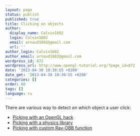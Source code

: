 ```yaml
---
layout: page
status: publish
published: true
title: Clicking on objects
author:
  display_name: Calvin1602
  login: Calvin1602
  email: arnaud1602@gmail.com
  url: ''
author_login: Calvin1602
author_email: arnaud1602@gmail.com
wordpress_id: 872
wordpress_url: http://www.opengl-tutorial.org/?page_id=872
date: '2013-04-30 10:30:55 +0200'
date_gmt: '2013-04-30 10:30:55 +0200'
categories: []
order: 60
tags: []
language: ru
---
```

There are various way to detect on which object a user click:

- [Picking with an OpenGL hack](./picking-with-an-opengl-hack)
- [Picking with a physics library](./picking-with-a-physics-library)
- [Picking with custom Ray-OBB function](./picking-with-custom-ray-obb-function)

